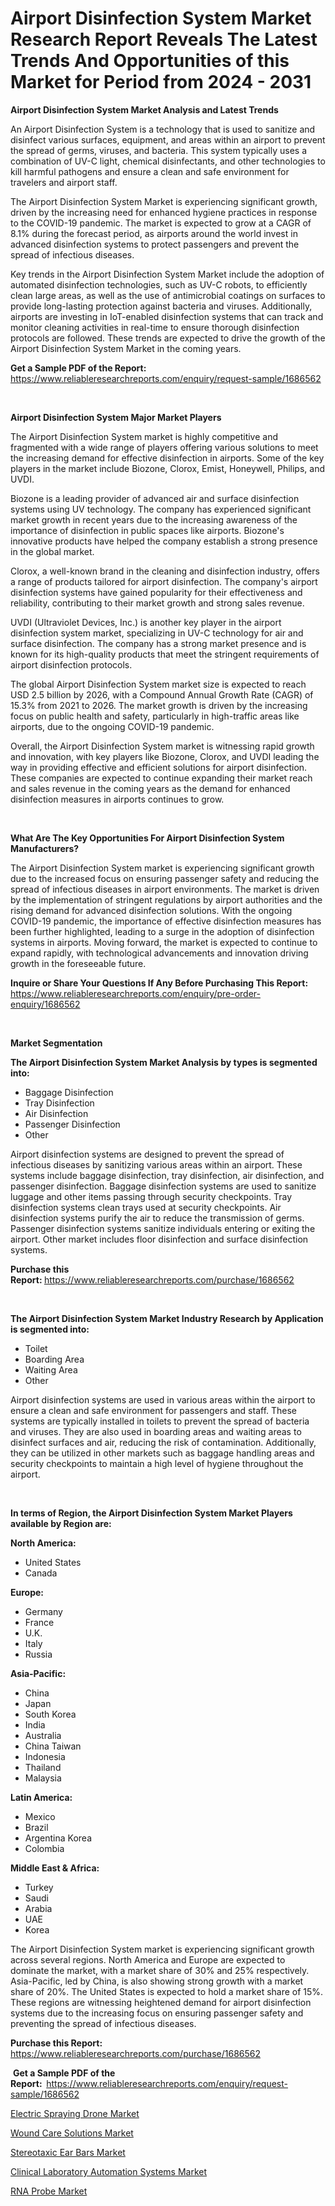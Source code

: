<p><h1>Airport Disinfection System Market Research Report Reveals The Latest Trends And Opportunities of this Market for Period from 2024 - 2031</h1></p><p><strong>Airport Disinfection System Market Analysis and Latest Trends</strong></p>
<p><p>An Airport Disinfection System is a technology that is used to sanitize and disinfect various surfaces, equipment, and areas within an airport to prevent the spread of germs, viruses, and bacteria. This system typically uses a combination of UV-C light, chemical disinfectants, and other technologies to kill harmful pathogens and ensure a clean and safe environment for travelers and airport staff.</p><p>The Airport Disinfection System Market is experiencing significant growth, driven by the increasing need for enhanced hygiene practices in response to the COVID-19 pandemic. The market is expected to grow at a CAGR of 8.1% during the forecast period, as airports around the world invest in advanced disinfection systems to protect passengers and prevent the spread of infectious diseases.</p><p>Key trends in the Airport Disinfection System Market include the adoption of automated disinfection technologies, such as UV-C robots, to efficiently clean large areas, as well as the use of antimicrobial coatings on surfaces to provide long-lasting protection against bacteria and viruses. Additionally, airports are investing in IoT-enabled disinfection systems that can track and monitor cleaning activities in real-time to ensure thorough disinfection protocols are followed. These trends are expected to drive the growth of the Airport Disinfection System Market in the coming years.</p></p>
<p><strong>Get a Sample PDF of the Report:&nbsp;</strong> <a href="https://www.reliableresearchreports.com/enquiry/request-sample/1686562">https://www.reliableresearchreports.com/enquiry/request-sample/1686562</a></p>
<p>&nbsp;</p>
<p><strong>Airport Disinfection System Major Market Players</strong></p>
<p><p>The Airport Disinfection System market is highly competitive and fragmented with a wide range of players offering various solutions to meet the increasing demand for effective disinfection in airports. Some of the key players in the market include Biozone, Clorox, Emist, Honeywell, Philips, and UVDI.</p><p>Biozone is a leading provider of advanced air and surface disinfection systems using UV technology. The company has experienced significant market growth in recent years due to the increasing awareness of the importance of disinfection in public spaces like airports. Biozone's innovative products have helped the company establish a strong presence in the global market.</p><p>Clorox, a well-known brand in the cleaning and disinfection industry, offers a range of products tailored for airport disinfection. The company's airport disinfection systems have gained popularity for their effectiveness and reliability, contributing to their market growth and strong sales revenue.</p><p>UVDI (Ultraviolet Devices, Inc.) is another key player in the airport disinfection system market, specializing in UV-C technology for air and surface disinfection. The company has a strong market presence and is known for its high-quality products that meet the stringent requirements of airport disinfection protocols.</p><p>The global Airport Disinfection System market size is expected to reach USD 2.5 billion by 2026, with a Compound Annual Growth Rate (CAGR) of 15.3% from 2021 to 2026. The market growth is driven by the increasing focus on public health and safety, particularly in high-traffic areas like airports, due to the ongoing COVID-19 pandemic.</p><p>Overall, the Airport Disinfection System market is witnessing rapid growth and innovation, with key players like Biozone, Clorox, and UVDI leading the way in providing effective and efficient solutions for airport disinfection. These companies are expected to continue expanding their market reach and sales revenue in the coming years as the demand for enhanced disinfection measures in airports continues to grow.</p></p>
<p>&nbsp;</p>
<p><strong>What Are The Key Opportunities For Airport Disinfection System Manufacturers?</strong></p>
<p><p>The Airport Disinfection System market is experiencing significant growth due to the increased focus on ensuring passenger safety and reducing the spread of infectious diseases in airport environments. The market is driven by the implementation of stringent regulations by airport authorities and the rising demand for advanced disinfection solutions. With the ongoing COVID-19 pandemic, the importance of effective disinfection measures has been further highlighted, leading to a surge in the adoption of disinfection systems in airports. Moving forward, the market is expected to continue to expand rapidly, with technological advancements and innovation driving growth in the foreseeable future.</p></p>
<p><strong>Inquire or Share Your Questions If Any Before Purchasing This Report:</strong> <a href="https://www.reliableresearchreports.com/enquiry/pre-order-enquiry/1686562">https://www.reliableresearchreports.com/enquiry/pre-order-enquiry/1686562</a></p>
<p>&nbsp;</p>
<p><strong>Market Segmentation</strong></p>
<p><strong>The Airport Disinfection System Market Analysis by types is segmented into:</strong></p>
<p><ul><li>Baggage Disinfection</li><li>Tray Disinfection</li><li>Air Disinfection</li><li>Passenger Disinfection</li><li>Other</li></ul></p>
<p><p>Airport disinfection systems are designed to prevent the spread of infectious diseases by sanitizing various areas within an airport. These systems include baggage disinfection, tray disinfection, air disinfection, and passenger disinfection. Baggage disinfection systems are used to sanitize luggage and other items passing through security checkpoints. Tray disinfection systems clean trays used at security checkpoints. Air disinfection systems purify the air to reduce the transmission of germs. Passenger disinfection systems sanitize individuals entering or exiting the airport. Other market includes floor disinfection and surface disinfection systems.</p></p>
<p><strong>Purchase this Report:&nbsp;</strong><a href="https://www.reliableresearchreports.com/purchase/1686562">https://www.reliableresearchreports.com/purchase/1686562</a></p>
<p>&nbsp;</p>
<p><strong>The Airport Disinfection System Market Industry Research by Application is segmented into:</strong></p>
<p><ul><li>Toilet</li><li>Boarding Area</li><li>Waiting Area</li><li>Other</li></ul></p>
<p><p>Airport disinfection systems are used in various areas within the airport to ensure a clean and safe environment for passengers and staff. These systems are typically installed in toilets to prevent the spread of bacteria and viruses. They are also used in boarding areas and waiting areas to disinfect surfaces and air, reducing the risk of contamination. Additionally, they can be utilized in other markets such as baggage handling areas and security checkpoints to maintain a high level of hygiene throughout the airport.</p></p>
<p>&nbsp;</p>
<p><strong>In terms of Region, the Airport Disinfection System Market Players available by Region are:</strong></p>
<p>
    <p> <strong> North America: </strong>
        <ul>
            <li>United States</li>
            <li>Canada</li>
        </ul>
        </p> 
    <p> <strong> Europe: </strong>
        <ul>
            <li>Germany</li>
            <li>France</li>
            <li>U.K.</li>
            <li>Italy</li>
            <li>Russia</li>
        </ul>
        </p> 
    <p> <strong> Asia-Pacific: </strong>
        <ul>
            <li>China</li>
            <li>Japan</li>
            <li>South Korea</li>
            <li>India</li>
            <li>Australia</li>
            <li>China Taiwan</li>
            <li>Indonesia</li>
            <li>Thailand</li>
            <li>Malaysia</li>
        </ul>
        </p> 
    <p> <strong> Latin America: </strong>
        <ul>
            <li>Mexico</li>
            <li>Brazil</li>
            <li>Argentina Korea</li>
            <li>Colombia</li>
        </ul>
        </p> 
    <p> <strong> Middle East & Africa: </strong>
        <ul>
            <li>Turkey</li>
            <li>Saudi</li>
            <li>Arabia</li>
            <li>UAE</li>
            <li>Korea</li>
        </ul>
    </p>
    </p>
<p><p>The Airport Disinfection System market is experiencing significant growth across several regions. North America and Europe are expected to dominate the market, with a market share of 30% and 25% respectively. Asia-Pacific, led by China, is also showing strong growth with a market share of 20%. The United States is expected to hold a market share of 15%. These regions are witnessing heightened demand for airport disinfection systems due to the increasing focus on ensuring passenger safety and preventing the spread of infectious diseases.</p></p>
<p><strong>Purchase this Report: </strong><a href="https://www.reliableresearchreports.com/purchase/1686562">https://www.reliableresearchreports.com/purchase/1686562</a></p>
<p>&nbsp;<strong>Get a Sample PDF of the Report:&nbsp;&nbsp;</strong><a href="https://www.reliableresearchreports.com/enquiry/request-sample/1686562">https://www.reliableresearchreports.com/enquiry/request-sample/1686562</a></p>
<p><strong></strong></p>
<p><p><a href="https://github.com/mohamedbakry57/Market-Research-Report-List-2/blob/main/electric-spraying-drone-market.md">Electric Spraying Drone Market</a></p><p><a href="https://medium.com/@sk99912151/wound-care-solutions-market-research-report-its-history-and-forecast-2024-to-2031-8133d7bee382">Wound Care Solutions Market</a></p><p><a href="https://medium.com/@sk99912151/stereotaxic-ear-bars-market-furnishes-information-on-market-share-market-trends-and-market-growth-c3daf1e1cf1a">Stereotaxic Ear Bars Market</a></p><p><a href="https://medium.com/@sk99912151/clinical-laboratory-automation-systems-market-size-cagr-trends-2024-2030-7d8d330bd659">Clinical Laboratory Automation Systems Market</a></p><p><a href="https://medium.com/@sk99912151/rna-probe-market-insight-market-trends-growth-forecasted-from-2024-to-2031-c8c895184117">RNA Probe Market</a></p></p>
